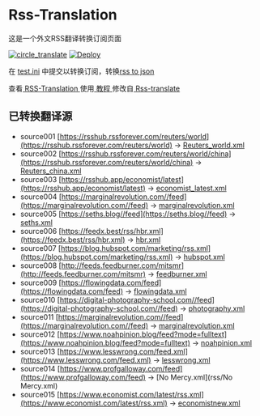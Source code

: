 # Rss-Translation

这是一个外文RSS翻译转换订阅页面 

[![circle_translate](https://github.com/q1azq1a/Rss-Translation/actions/workflows/circle_translate.yml/badge.svg)](https://github.com/q1azq1a/Rss-Translation/actions/workflows/circle_translate.yml)
[![Deploy](https://github.com/q1azq1a/Rss-Translation/actions/workflows/jekyll-gh-pages.yml/badge.svg)](https://github.com/q1azq1a/Rss-Translation/actions/workflows/jekyll-gh-pages.yml)

在 [test.ini](https://github.com/q1azq1a/Rss-Translation/blob/main/test.ini) 中提交以转换订阅，转换[rss to json](https://rss2json.com/)

查看[ RSS-Translation ](https://q1azq1a.github.io/RSS-Translation)使用[ 教程 ](https://www.q1azq1a.net/tutorial/644)修改自[ Rss-translate ](https://github.com/rcy1314/Rss-Translation/)

## 已转换翻译源

 - source001 [https://rsshub.rssforever.com/reuters/world](https://rsshub.rssforever.com/reuters/world) -> [Reuters_world.xml](rss/Reuters_world.xml)
 - source002 [https://rsshub.rssforever.com/reuters/world/china](https://rsshub.rssforever.com/reuters/world/china) -> [Reuters_china.xml](rss/Reuters_china.xml)
 - source003 [https://rsshub.app/economist/latest](https://rsshub.app/economist/latest) -> [economist_latest.xml](rss/economist_latest.xml)
 - source004 [https://marginalrevolution.com//feed](https://marginalrevolution.com//feed) -> [marginalrevolution.xml](rss/marginalrevolution.xml)
 - source005 [https://seths.blog//feed](https://seths.blog//feed) -> [seths.xml](rss/seths.xml)
 - source006 [https://feedx.best/rss/hbr.xml](https://feedx.best/rss/hbr.xml) -> [hbr.xml](rss/hbr.xml)
 - source007 [https://blog.hubspot.com/marketing/rss.xml](https://blog.hubspot.com/marketing/rss.xml) -> [hubspot.xml](rss/hubspot.xml)
 - source008 [http://feeds.feedburner.com/mitsmr](http://feeds.feedburner.com/mitsmr) -> [feedburner.xml](rss/feedburner.xml)
 - source009 [https://flowingdata.com/feed](https://flowingdata.com/feed) -> [flowingdata.xml](rss/flowingdata.xml)
 - source010 [https://digital-photography-school.com//feed](https://digital-photography-school.com//feed) -> [photography.xml](rss/photography.xml)
 - source011 [https://marginalrevolution.com//feed](https://marginalrevolution.com//feed) -> [marginalrevolution.xml](rss/marginalrevolution.xml)
 - source012 [https://www.noahpinion.blog/feed?mode=fulltext](https://www.noahpinion.blog/feed?mode=fulltext) -> [noahpinion.xml](rss/noahpinion.xml)
 - source013 [https://www.lesswrong.com/feed.xml](https://www.lesswrong.com/feed.xml) -> [lesswrong.xml](rss/lesswrong.xml)
 - source014 [https://www.profgalloway.com/feed](https://www.profgalloway.com/feed) -> [No Mercy.xml](rss/No Mercy.xml)
 - source015 [https://www.economist.com/latest/rss.xml](https://www.economist.com/latest/rss.xml) -> [economistnew.xml](rss/economistnew.xml)
